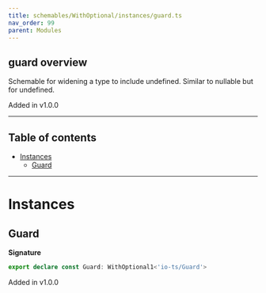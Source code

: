 ```yaml
---
title: schemables/WithOptional/instances/guard.ts
nav_order: 99
parent: Modules
---
```


## guard overview

Schemable for widening a type to include undefined. Similar to nullable but for undefined.

Added in v1.0.0

---

<h2 class="text-delta">Table of contents</h2>

- [Instances](#instances)
  - [Guard](#guard)

---

# Instances

## Guard

**Signature**

```ts
export declare const Guard: WithOptional1<'io-ts/Guard'>
```

Added in v1.0.0
